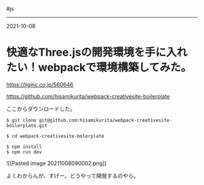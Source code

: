 #js

---
2021-10-08

# 快適なThree.jsの開発環境を手に入れたい！webpackで環境構築してみた。


https://liginc.co.jp/560646

https://github.com/hisamikurita/webpack-creativesite-boilerplate

ここからダウンロードした。

```shell
$ git clone git@github.com:hisamikurita/webpack-creativesite-boilerplate.git

$ cd webpack-creativesite-bolerplate

$ npm install
$ npm run dev
```


![[Pasted image 20211008090002.png]]


よくわからんが、すげー。どうやって開発するのやら。